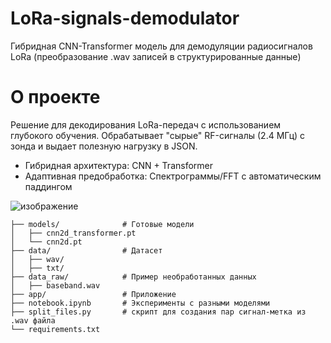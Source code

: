 # LoRa-signals-demodulator
Гибридная CNN-Transformer модель для демодуляции радиосигналов LoRa (преобразование .wav записей в структурированные данные)

# О проекте
Решение для декодирования LoRa-передач с использованием глубокого обучения.
Обрабатывает "сырые" RF-сигналы (2.4 МГц) с зонда и выдает полезную нагрузку в JSON.

* Гибридная архитектура: CNN + Transformer
* Адаптивная предобработка: Спектрограммы/FFT с автоматическим паддингом


![изображение](https://github.com/user-attachments/assets/9cbbab8a-af50-4765-807d-c27625dfb0a4)




```
├── models/              # Готовые модели
│   ├── cnn2d_transformer.pt 
│   └── cnn2d.pt
├── data/                # Датасет
│   ├── wav/
│   ├── txt/
├── data_raw/            # Пример необработанных данных
│   ├── baseband.wav
├── app/                 # Приложение
├── notebook.ipynb       # Эксперименты с разными моделями
├── split_files.py       # скрипт для создания пар сигнал-метка из .wav файла
└── requirements.txt
```

